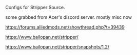 Configs for Stripper:Source.

some grabbed from Acer's discord server. mostly misc now

https://forums.alliedmods.net/showthread.php?t=39439

https://www.bailopan.net/stripper/

https://www.bailopan.net/stripper/snapshots/1.2/

